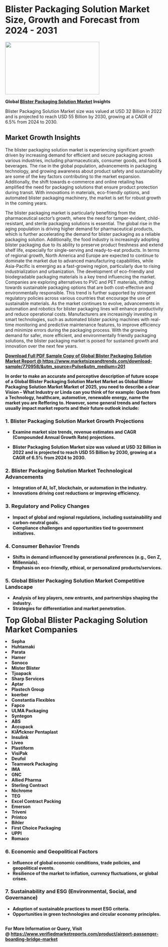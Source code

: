 <H1>Blister Packaging Solution Market Size, Growth and Forecast from 2024 - 2031</H1><img class="aligncenter size-medium wp-image-584254" src="https://thirdeyenews.in/wp-content/uploads/2024/09/Global-Market-Research-300x168.jpeg" alt="" width="300" height="168" /><p><strong>Global&nbsp;<a href="https://www.marketsizeandtrends.com/download-sample/770958/&amp;utm_source=Pulse&amp;utm_medium=201">Blister Packaging Solution Market</a> Insights</strong></p><p>Blister Packaging Solution Market size was valued at USD 32 Billion in 2022 and is projected to reach USD 55 Billion by 2030, growing at a CAGR of 6.5% from 2024 to 2030.</p><p><h2>Market Growth Insights</h2> <p>The blister packaging solution market is experiencing significant growth driven by increasing demand for efficient and secure packaging across various industries, including pharmaceuticals, consumer goods, and food & beverages. The rise in the global population, advancements in packaging technology, and growing awareness about product safety and sustainability are some of the key factors contributing to the market expansion. Additionally, the shift towards e-commerce and online retailing has amplified the need for packaging solutions that ensure product protection during transit. With innovations in materials, eco-friendly options, and automated blister packaging machinery, the market is set for robust growth in the coming years.</p> <p><strong><a href="#"></a></strong></p> <p>The blister packaging market is particularly benefiting from the pharmaceutical sector’s growth, where the need for tamper-evident, child-resistant, and sterile packaging solutions is essential. The global rise in the aging population is driving higher demand for pharmaceutical products, which is further accelerating the demand for blister packaging as a reliable packaging solution. Additionally, the food industry is increasingly adopting blister packaging due to its ability to preserve product freshness and extend shelf life, especially for single-serving and ready-to-eat products. In terms of regional growth, North America and Europe are expected to continue to dominate the market due to advanced manufacturing capabilities, while Asia-Pacific is emerging as a fast-growing region, particularly due to rising industrialization and urbanization. The development of eco-friendly and biodegradable packaging materials is a key trend influencing the market. Companies are exploring alternatives to PVC and PET materials, shifting towards sustainable packaging options that are both cost-effective and environmentally responsible. This trend is further supported by stringent regulatory policies across various countries that encourage the use of sustainable materials. As the market continues to evolve, advancements in automation and robotics for blister packaging lines will enhance productivity and reduce operational costs. Manufacturers are increasingly investing in smart technologies, such as automated blister packing machines with real-time monitoring and predictive maintenance features, to improve efficiency and minimize errors during the packaging process. With the growing demand for safer, more efficient, and environmentally friendly packaging solutions, the blister packaging market is poised for sustained growth and innovation over the next few years. <p><strong><a href="#"></p><p><span class=""><strong>Download Full PDF Sample Copy of Global Blister Packaging Solution Market Report</strong> @ <a href="https://www.marketsizeandtrends.com/download-sample/770958/&amp;utm_source=Pulse&amp;utm_medium=201" target="_blank">https://www.marketsizeandtrends.com/download-sample/770958/&amp;utm_source=Pulse&amp;utm_medium=201</a></span></p><p>In order to make an accurate and perceptive description of future scope of a Global&nbsp;Blister Packaging Solution Market Market as Global&nbsp;Blister Packaging Solution Market Market of 2025, you need to describe a clear Vision &ndash; What Industry or Linda can you think of for example: Quote from a Technology, healthcare, automotive, renewable energy, name the market you are Reffering to. However, some general trends and factors usually impact market reports and their future outlook include:</p><h3>1.&nbsp;<strong>Blister Packaging Solution Market Growth Projections</strong></h3><ul><li>Examine market size trends, revenue estimates and CAGR (Compounded Annual Growth Rate) projections.</li><li><p>Blister Packaging Solution Market size was valued at USD 32 Billion in 2022 and is projected to reach USD 55 Billion by 2030, growing at a CAGR of 6.5% from 2024 to 2030.</p></li></ul><h3>2.&nbsp;<strong>Blister Packaging Solution Market Technological Advancements</strong></h3><ul><li>Integration of AI, IoT, blockchain, or automation in the industry.</li><li>Innovations driving cost reductions or improving efficiency.</li></ul><h3>3.&nbsp;<strong>Regulatory and Policy Changes</strong></h3><ul><li>Impact of global and regional regulations, including sustainability and carbon-neutral goals.</li><li>Compliance challenges and opportunities tied to government initiatives.</li></ul><h3>4.&nbsp;<strong>Consumer Behavior Trends</strong></h3><ul><li>Shifts in demand influenced by generational preferences (e.g., Gen Z, Millennials).</li><li>Emphasis on eco-friendly, ethical, or personalized products/services.</li></ul><h3>5.&nbsp;<strong>Global Blister Packaging Solution Market Competitive Landscape</strong></h3><ul><li>Analysis of key players, new entrants, and partnerships shaping the industry.</li><li>Strategies for differentiation and market penetration.</li></ul><p data-pm-slice="1 1 []"><span style="color: inherit; font-family: inherit; font-size: 25px;">Top Global Blister Packaging Solution Market Companies</span></p><div class="" data-test-id=""><p><li>Sepha</li><li> Huhtamaki</li><li> Parata</li><li> Hamer</li><li> Sonoco</li><li> Mister Blister</li><li> Tjoapack</li><li> Sharp Services</li><li> Aptar</li><li> Plastech Group</li><li> koerber</li><li> Constantia Flexibles</li><li> Fapco</li><li> ULMA Packaging</li><li> Syntegon</li><li> ABS</li><li> Accupack</li><li> KlÃ¶ckner Pentaplast</li><li> Insulink</li><li> Liveo</li><li> Plastiform</li><li> VisiPak</li><li> Deufol</li><li> Teamwork Packaging</li><li> IMA</li><li> GNC</li><li> Allied Pharma</li><li> Sterling Contract</li><li> Nichrome</li><li> TEG</li><li> Excel Contract Packing</li><li> Emerson</li><li> Triveni</li><li> Printco</li><li> Bihler</li><li> First Choice Packaging</li><li> UPPI</li><li> Romaco</li></p></div><h3>6.&nbsp;<strong>Economic and Geopolitical Factors</strong></h3><ul><li>Influence of global economic conditions, trade policies, and geopolitical events.</li><li>Resilience of the market to inflation, currency fluctuations, or global crises.</li></ul><h3>7.&nbsp;<strong>Sustainability and ESG (Environmental, Social, and Governance)</strong></h3><ul><li>Adoption of sustainable practices to meet ESG criteria.</li><li>Opportunities in green technologies and circular economy principles.</li></ul><h2><strong style="font-size: 14px;">For More Information or Query, Visit @&nbsp;</strong><a style="background-color: #ffffff; font-size: 14px;" href="https://www.marketsizeandtrends.com/report/blister-packaging-solution-market/" target="_blank">https://www.verifiedmarketreports.com/product/airport-passenger-boarding-bridge-market</a></h2>
